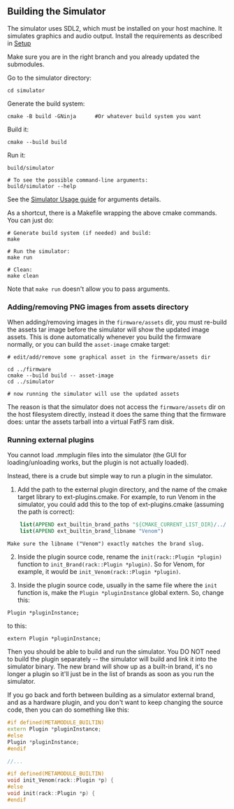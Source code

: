 ## Building the Simulator

The simulator uses SDL2, which must be installed on your host machine. It 
simulates graphics and audio output. 
Install the requirements as described in [Setup](../docs/Setup.md)

Make sure you are in the right branch and you already updated the submodules.

Go to the simulator directory:

```
cd simulator
```

Generate the build system:

```
cmake -B build -GNinja      #Or whatever build system you want
```

Build it:

```
cmake --build build
```

Run it:

```
build/simulator

# To see the possible command-line arguments:
build/simulator --help
```

See the [Simulator Usage guide](simulator-usage.md) for arguments details.

As a shortcut, there is a Makefile wrapping the above cmake commands. 
You can just do:

```
# Generate build system (if needed) and build:
make

# Run the simulator:
make run

# Clean:
make clean
```

Note that `make run` doesn't allow you to pass arguments.

### Adding/removing PNG images from assets directory

When adding/removing images in the `firmware/assets` dir, you must re-build the assets tar image before the simulator will 
show the updated image assets. This is done automatically whenever you build the firmware normally, or you can build the `asset-image` cmake target:

```
# edit/add/remove some graphical asset in the firmware/assets dir

cd ../firmware
cmake --build build -- asset-image
cd ../simulator

# now running the simulator will use the updated assets
```

The reason is that the simulator does not access the `firmware/assets` dir on the host filesystem
directly, instead it does the same thing that the firmware does: untar the assets tarball into a virtual FatFS ram disk. 

### Running external plugins

You cannot load .mmplugin files into the simulator (the GUI for loading/unloading works, but the plugin is not actually loaded).

Instead, there is a crude but simple way to run a plugin in the simulator.

1. Add the path to the external plugin directory, and the name of the cmake
   target library to ext-plugins.cmake. For example, to run Venom in the
   simulator, you could add this to the top of ext-plugins.cmake (assuming the
   path is correct):

```cmake
    list(APPEND ext_builtin_brand_paths "${CMAKE_CURRENT_LIST_DIR}/../../metamodule-plugin-examples/Venom")
    list(APPEND ext_builtin_brand_libname "Venom")
```

    Make sure the libname ("Venom") exactly matches the brand slug.

2. Inside the plugin source code, rename the `init(rack::Plugin *plugin)` function to
   `init_Brand(rack::Plugin *plugin)`. So for Venom, for example, it would be
   `init_Venom(rack::Plugin *plugin)`. 

3. Inside the plugin source code, usually in the same file where the `init`
   function is, make the `Plugin *pluginInstance` global extern. So, change
   this: 

```
Plugin *pluginInstance;
```

to this:

```
extern Plugin *pluginInstance;
```

Then you should be able to build and run the simulator. You DO NOT need to
build the plugin separately -- the simulator will build and link it into the
simulator binary. The new brand will show up as a built-in brand, it's no
longer a plugin so it'll just be in the list of brands as soon as you run the
simulator.


If you go back and forth between building as a simulator external brand, and as a hardware plugin, 
and you don't want to keep changing the source code, then you can do something like this:

```c++
#if defined(METAMODULE_BUILTIN)
extern Plugin *pluginInstance;
#else
Plugin *pluginInstance;
#endif

//...

#if defined(METAMODULE_BUILTIN)
void init_Venom(rack::Plugin *p) {
#else 
void init(rack::Plugin *p) {
#endif
```

